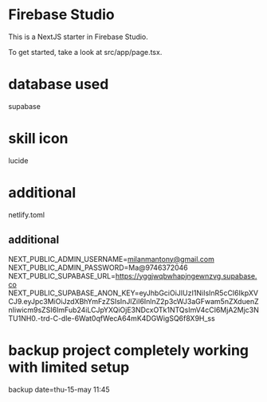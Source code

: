 # Firebase Studio

This is a NextJS starter in Firebase Studio.

To get started, take a look at src/app/page.tsx.


# database used

supabase

# skill icon
lucide

# additional
netlify.toml

## additional
NEXT_PUBLIC_ADMIN_USERNAME=milanmantony@gmail.com
NEXT_PUBLIC_ADMIN_PASSWORD=Ma@9746372046
NEXT_PUBLIC_SUPABASE_URL=https://yggjwqbwhapjngewnzvg.supabase.co
NEXT_PUBLIC_SUPABASE_ANON_KEY=eyJhbGciOiJIUzI1NiIsInR5cCI6IkpXVCJ9.eyJpc3MiOiJzdXBhYmFzZSIsInJlZiI6InlnZ2p3cWJ3aGFwam5nZXduenZnIiwicm9sZSI6ImFub24iLCJpYXQiOjE3NDcxOTk1NTQsImV4cCI6MjA2Mjc3NTU1NH0.-trd-C-dle-6Wat0qfWecA64mK4DGWigSQ6f8X9H_ss 

# backup project completely working with limited setup 

backup date=thu-15-may 11:45
